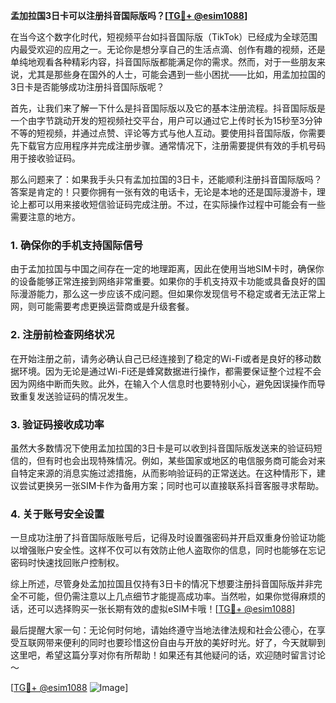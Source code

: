 **孟加拉国3日卡可以注册抖音国际版吗？[[TG💪+ @esim1088](https://t.me/s/esim1088)]**

在当今这个数字化时代，短视频平台如抖音国际版（TikTok）已经成为全球范围内最受欢迎的应用之一。无论你是想分享自己的生活点滴、创作有趣的视频，还是单纯地观看各种精彩内容，抖音国际版都能满足你的需求。然而，对于一些朋友来说，尤其是那些身在国外的人士，可能会遇到一些小困扰——比如，用孟加拉国的3日卡是否能够成功注册抖音国际版呢？

首先，让我们来了解一下什么是抖音国际版以及它的基本注册流程。抖音国际版是一个由字节跳动开发的短视频社交平台，用户可以通过它上传时长为15秒至3分钟不等的短视频，并通过点赞、评论等方式与他人互动。要使用抖音国际版，你需要先下载官方应用程序并完成注册步骤。通常情况下，注册需要提供有效的手机号码用于接收验证码。

那么问题来了：如果我手头只有孟加拉国的3日卡，还能顺利注册抖音国际版吗？答案是肯定的！只要你拥有一张有效的电话卡，无论是本地的还是国际漫游卡，理论上都可以用来接收短信验证码完成注册。不过，在实际操作过程中可能会有一些需要注意的地方。

### 1. 确保你的手机支持国际信号

由于孟加拉国与中国之间存在一定的地理距离，因此在使用当地SIM卡时，确保你的设备能够正常连接到网络非常重要。如果你的手机支持双卡功能或具备良好的国际漫游能力，那么这一步应该不成问题。但如果你发现信号不稳定或者无法正常上网，则可能需要考虑更换运营商或是升级套餐。

### 2. 注册前检查网络状况

在开始注册之前，请务必确认自己已经连接到了稳定的Wi-Fi或者是良好的移动数据环境。因为无论是通过Wi-Fi还是蜂窝数据进行操作，都需要保证整个过程不会因为网络中断而失败。此外，在输入个人信息时也要特别小心，避免因误操作而导致重复发送验证码的情况发生。

### 3. 验证码接收成功率

虽然大多数情况下使用孟加拉国的3日卡是可以收到抖音国际版发送来的验证码短信的，但有时也会出现特殊情况。例如，某些国家或地区的电信服务商可能会对来自特定来源的消息实施过滤措施，从而影响验证码的正常送达。在这种情形下，建议尝试更换另一张SIM卡作为备用方案；同时也可以直接联系抖音客服寻求帮助。

### 4. 关于账号安全设置

一旦成功注册了抖音国际版账号后，记得及时设置强密码并开启双重身份验证功能以增强账户安全性。这样不仅可以有效防止他人盗取你的信息，同时也能够在忘记密码时快速找回账户控制权。

综上所述，尽管身处孟加拉国且仅持有3日卡的情况下想要注册抖音国际版并非完全不可能，但仍需注意以上几点细节才能提高成功率。当然啦，如果你觉得麻烦的话，还可以选择购买一张长期有效的虚拟eSIM卡哦！[[TG💪+ @esim1088](https://t.me/s/esim1088)]

最后提醒大家一句：无论何时何地，请始终遵守当地法律法规和社会公德心，在享受互联网带来便利的同时也要珍惜这份自由与开放的美好时光。好了，今天就聊到这里吧，希望这篇分享对你有所帮助！如果还有其他疑问的话，欢迎随时留言讨论～ 

[[TG💪+ @esim1088](https://t.me/s/esim1088) ![Image](https://i.postimg.cc/4NQfJmqS/Snipaste-2025-05-13-00-14-12.png)]